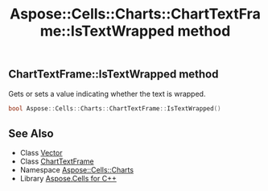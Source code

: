 ﻿---
title: Aspose::Cells::Charts::ChartTextFrame::IsTextWrapped method
linktitle: IsTextWrapped
second_title: Aspose.Cells for C++ API Reference
description: 'Aspose::Cells::Charts::ChartTextFrame::IsTextWrapped method. Gets or sets a value indicating whether the text is wrapped in C++.'
type: docs
weight: 2800
url: /cpp/aspose.cells.charts/charttextframe/istextwrapped/
---
## ChartTextFrame::IsTextWrapped method


Gets or sets a value indicating whether the text is wrapped.

```cpp
bool Aspose::Cells::Charts::ChartTextFrame::IsTextWrapped()
```

## See Also

* Class [Vector](../../../aspose.cells/vector/)
* Class [ChartTextFrame](../)
* Namespace [Aspose::Cells::Charts](../../)
* Library [Aspose.Cells for C++](../../../)

